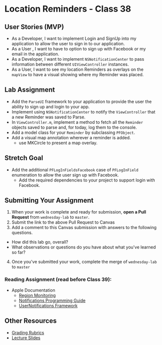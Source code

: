 # Location Reminders - Class 38  

## User Stories (MVP)  
- As a Developer, I want to implement Login and SignUp into my application to allow the user to sign in to our application.  
- As a User , I want to have to option to sign up with Facebook or my email in the application.  
- As a Developer, I want to implement `NSNotificationCenter` to pass information between different `UIViewController` instances.  
- As a User, I want to see my location Reminders as overlays on the `mapView` to have a visual showing where my Reminder was placed.  

## Lab Assignment  
* Add the `ParseUI` framework to your application to provide the user the ability to sign up and login to your app.  
* Implement using `NSNotificationCenter` to notify the `ViewController` that a new Reminder was saved to Parse.  
* In `ViewController.m`, implement a method to fetch all the `Reminder` objects saved to parse and, for today, log them to the console.  
* Add a model class for your `Reminder` by subclassing `PFObject`.  
* Add a visual map annotation wherever a reminder is added.  
  * use MKCircle to present a map overlay.  
  
## Stretch Goal  
- Add the additional `PFLogInFieldsFacebook` case of `PFLogInField` enumeration to allow the user sign up with Facebook.  
  - Add the required dependencies to your project to support login with Facebook.  

## Submitting Your Assignment  
1. When your work is complete and ready for submission, **open a Pull Request** from `wednesday-lab` to `master`.  
2. Submit the link to the above Pull Request to Canvas  
3. Add a comment to this Canvas submission with answers to the following questions.  
  - How did this lab go, overall?  
  - What observations or questions do you have about what you've learned so far?  
4. Once you've submitted your work, complete the merge of `wednesday-lab` to `master`  

### Reading Assignment (read **before** Class 39):
* Apple Documentation
  * [Region Monitoring](https://developer.apple.com/library/content/documentation/UserExperience/Conceptual/LocationAwarenessPG/RegionMonitoring/RegionMonitoring.html#//apple_ref/doc/uid/TP40009497-CH9-SW1)  
  * [Notifications Programming Guide](https://developer.apple.com/library/content/documentation/NetworkingInternet/Conceptual/RemoteNotificationsPG/)  
  * [UserNotifications Framework](https://developer.apple.com/reference/usernotifications)  

## Other Resources
* [Grading Rubrics](../../resources/)
* [Lecture Slides](https://www.icloud.com/keynote/0005TQgW199tOAhqmPAx-Wd8A#Week7_Day3)
